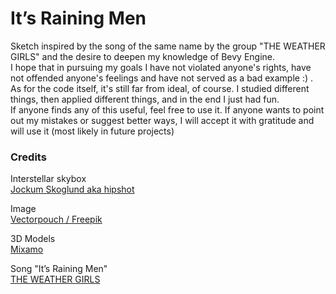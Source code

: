 # It’s Raining Men
Sketch inspired by the song of the same name by the group "THE WEATHER GIRLS" and the desire to deepen my knowledge of Bevy Engine.  
I hope that in pursuing my goals I have not violated anyone's rights, have not offended anyone's feelings and have not served as a bad example :) .  
As for the code itself, it's still far from ideal, of course. I studied different things, then applied different things, and in the end I just had fun.  
If anyone finds any of this useful, feel free to use it. If anyone wants to point out my mistakes or suggest better ways, I will accept it with gratitude and will use it (most likely in future projects)



### Credits

Interstellar skybox   
[Jockum Skoglund aka hipshot](https://www.zfight.com)

Image  
[Vectorpouch / Freepik](http://www.freepik.com)

3D Models  
[Mixamo](https://www.mixamo.com/)

Song "It’s Raining Men"  
[THE WEATHER GIRLS](http://www.theweathergirls.com)





